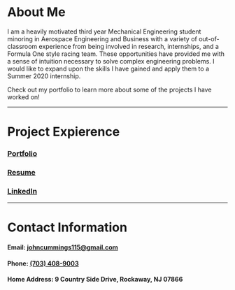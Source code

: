 # About Me

I am a heavily motivated third year Mechanical Engineering student minoring in Aerospace Engineering and Business with a variety of out-of-classroom experience from being involved in research, internships, and a Formula One style racing team. These opportunities have provided me with a sense of intuition necessary to solve complex engineering problems. I would like to expand upon the skills I have gained and apply them to a Summer 2020 internship. 

Check out my portfolio to learn more about some of the projects I have worked on!

***

# Project Expierence

### [Portfolio](./PTEST.pdf)


### [Resume](./resume.pdf)


### [LinkedIn](http://linkedin.com/in/john-cummings1)

***

# Contact Information

#### Email: [johncummings115@gmail.com](mailto:johncummings115@gmail.com)

#### Phone: [(703) 408-9003](tel:703-408-9003)

#### Home Address: 9 Country Side Drive, Rockaway, NJ 07866
